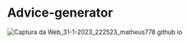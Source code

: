 # Advice-generator
 ![Captura da Web_31-1-2023_222523_matheus778 github io](https://user-images.githubusercontent.com/57428641/215922358-b060b76c-0aac-4fb8-9584-f2efa48f1cb7.jpeg)
